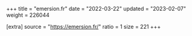 +++
title = "emersion.fr"
date = "2022-03-22"
updated = "2023-02-07"
weight = 226044

[extra]
source = "https://emersion.fr/"
ratio = 1
size = 221
+++
